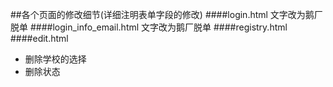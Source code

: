 ##各个页面的修改细节(详细注明表单字段的修改)
####login.html
文字改为鹅厂脱单
####login_info_email.html
文字改为鹅厂脱单
####registry.html
####edit.html
*   删除学校的选择
*   删除状态